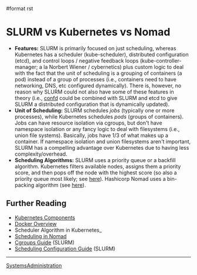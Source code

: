 \#format rst

SLURM vs Kubernetes vs Nomad
============================

-   **Features:** SLURM is primarily focused on just scheduling, whereas Kubernetes has a scheduler (kube-scheduler), distributed configuration (etcd), and control loops / negative feedback loops (kube-controller-manager; a la Norbert Wiener / cybernetics) plus custom logic to deal with the fact that the unit of scheduling is a grouping of containers (a pod) instead of a group of processes (i.e., containers need to have networking, DNS, etc configured dynamically). There is, however, no reason why SLURM could not also have some of these features in theory (i.e., [confd](https://github.com/kelseyhightower/confd) could be combined with SLURM and etcd to give SLURM a distributed configuration that is dynamically updated).
-   **Unit of Scheduling:** SLURM schedules *jobs* (typically one or more processes), while Kubernetes schedules *pods* (groups of containers). Jobs can have resource isolation via cgroups, but don't have namespace isolation or any fancy logic to deal with filesystems (i.e., union file systems). Basically, jobs have 1/3 of what makes up a container. If namespace isolation and union filesystems aren't important, SLURM has a compelling advantage over Kubernetes due to having less complexity/overhead.
-   **Scheduling Algorithms:** SLURM uses a priority queue or a backfill algorithm. Kubernetes filters available nodes, assigns them a priority score, and then pops off the node with the highest score (so also a priority queue most likely; see [here](..%20_Scheduler%20Algorithm%20in%20Kubernetes:%20https://github.com/eBay/Kubernetes/blob/master/docs/devel/scheduler_algorithm.md)). Hashicorp Nomad uses a bin-packing algorithm (see [here](https://nomadproject.io/docs/internals/scheduling/scheduling/)).

Further Reading
---------------

-   [Kubernetes Components](https://kubernetes.io/docs/concepts/overview/components/)
-   [Docker Overview](https://docs.docker.com/engine/docker-overview/)
-   Scheduler Algorithm in Kubernetes\_
-   [Scheduling in Nomad](https://nomadproject.io/docs/internals/scheduling/scheduling/)
-   [Cgroups Guide](https://slurm.schedmd.com/cgroups.html) (SLURM)
-   [Scheduling Configuration Guide](https://slurm.schedmd.com/sched_config.html) (SLURM)

* * * * *

[SystemsAdministration](../SystemsAdministration)
